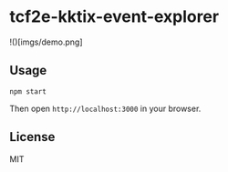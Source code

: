 # tcf2e-kktix-event-explorer

!()[imgs/demo.png]

## Usage

```
npm start
```

Then open `http://localhost:3000` in your browser.

## License

MIT
